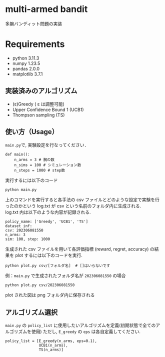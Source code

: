 # multi-armed bandit
多腕バンディット問題の実装

# Requirements
- python 3.11.3
- numpy 1.23.5
- pandas 2.0.0
- matplotlib 3.7.1

## 実装済みのアルゴリズム

- (ε)Greedy ( ε は調整可能)
- Upper Confidence Bound 1 (UCB1)
- Thompson sampling (TS)

## 使い方（Usage）
`main.py`で, 実験設定を行なってください．
```
def main():
    n_arms = 3 # 腕の数
    n_sims = 100 # シミュレーション数
    n_steps = 1000 # step数
```

実行するには以下のコード
```bash
python main.py
```  
上のコマンドを実行すると各手法の csv ファイルとどのような設定で実験を行ったのかという log.txt が csv という名前のフォルダ内に生成される.  
log.txt 内は以下のような内容が記録される.  
```
policy_name: ['Greedy', 'UCB1', 'TS']
dataset inf: 
csv: 202306081550
n_arms: 3
sim: 100, step: 1000
```
生成された csv ファイルを用いて各評価指標 (reward, regret, accuracy) の結果を plot するには以下のコードを実行.
```
python plot.py csv/[フォルダ名]  # []はいらないです
```
例：`main.py` で生成されたフォルダ名が `202306081550` の場合  
```
python plot.py csv/202306081550
```
plot された図は png フォルダ内に保存される  

## アルゴリズム選択

`main.py` の `policy_list` に使用したいアルゴリズムを定義(初期状態で全てのアルゴリズムを使用)
ただし, `E_greedy` の `eps` は各自定義してください.
```
policy_list = [E_greedy(n_arms, eps=0.1), 
			   UCB1(n_arms), 
			   TS(n_arms)]
```